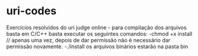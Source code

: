 # uri-codes
Exercícios resolvidos do uri judge online
	- para compilação dos arquivos basta  em C/C++ basta executar os seguintes comandos:
      -chmod +x install // apenas uma vez, depois de dar permissão não é necessário dar permissão novamente.
		  -./install
  os arquivos binários estarão na pasta bin
